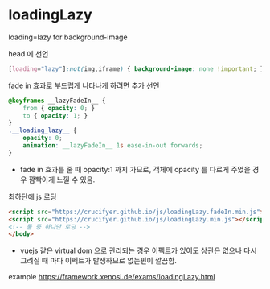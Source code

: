 # loadingLazy
loading=lazy for background-image

head 에 선언
```css
[loading="lazy"]:not(img,iframe) { background-image: none !important; }
```
fade in 효과로 부드럽게 나타나게 하려면 추가 선언
```css
@keyframes __lazyFadeIn__ {
    from { opacity: 0; }
    to { opacity: 1; }
}
.__loading_lazy__ {
    opacity: 0;
    animation: __lazyFadeIn__ 1s ease-in-out forwards;
}
```
* fade in 효과를 줄 때 opacity:1 까지 가므로, 객체에 opacity 를 다르게 주었을 경우 깜빡이게 느낄 수 있음.

최하단에 js 로딩
```html
<script src="https://crucifyer.github.io/js/loadingLazy.fadeIn.min.js"></script><!-- fade in 이펙트 있는 버전 -->
<script src="https://crucifyer.github.io/js/loadingLazy.min.js"></script><!-- fade in 이펙트 없는 버전 -->
<!-- 둘 중 하나만 로딩 -->
</body>
```
* vuejs 같은 virtual dom 으로 관리되는 경우 이펙트가 있어도 상관은 없으나 다시 그려질 때 마다 이펙트가 발생하므로 없는편이 깔끔함.

example https://framework.xenosi.de/exams/loadingLazy.html